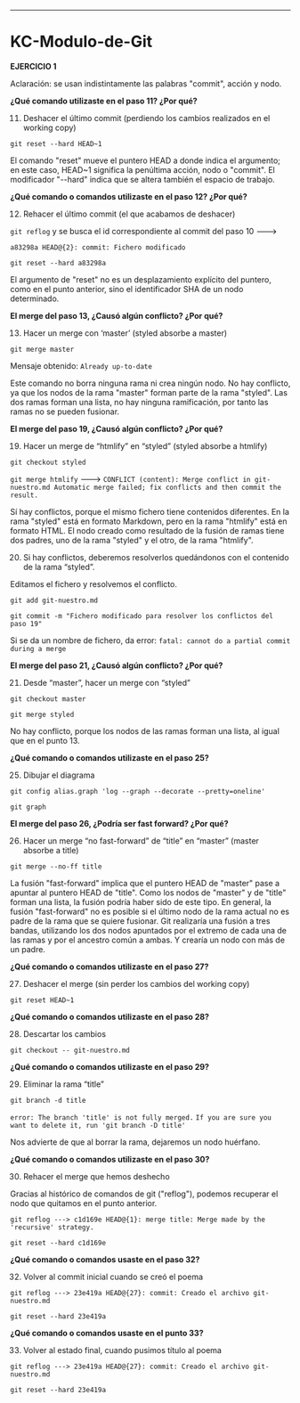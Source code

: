 
-------------------------------------------------------
# KC-Modulo-de-Git

**EJERCICIO 1**

Aclaración: se usan indistintamente las palabras "commit", acción y nodo.

**¿Qué comando utilizaste en el paso 11? ¿Por qué?**

11) Deshacer el último commit (perdiendo los cambios realizados en el working copy)

```git reset --hard HEAD~1```

El comando "reset" mueve el puntero HEAD a donde indica el argumento; en este caso, HEAD~1 significa la penúltima acción, nodo o "commit". El modificador "--hard" indica que se altera también el espacio de trabajo.

**¿Qué comando o comandos utilizaste en el paso 12? ¿Por qué?**

12) Rehacer el último commit (el que acabamos de deshacer)

```git reflog``` y se busca el id correspondiente al commit del paso 10 ---> 

```a83298a HEAD@{2}: commit: Fichero modificado```

```git reset --hard a83298a```

El argumento de "reset" no es un desplazamiento explícito del puntero, como en el punto anterior, sino el identificador SHA de un nodo determinado.

**El merge del paso 13, ¿Causó algún conflicto? ¿Por qué?**

13) Hacer un merge con ‘master’ (styled absorbe a master)

```git merge master```

Mensaje obtenido: 
```Already up-to-date```

Este comando no borra ninguna rama ni crea ningún nodo. No hay conflicto, ya que los nodos de la rama "master" forman parte de la rama "styled". Las dos ramas forman una lista, no hay ninguna ramificación, por tanto las ramas no se pueden fusionar.

**El merge del paso 19, ¿Causó algún conflicto? ¿Por qué?**

19) Hacer un merge de “htmlify” en “styled” (styled absorbe a htmlify)

```git checkout styled```

```git merge htmlify```
---> ```CONFLICT (content): Merge conflict in git-nuestro.md
Automatic merge failed; fix conflicts and then commit the result.```

Sí hay conflictos, porque el mismo fichero tiene contenidos diferentes. En la rama "styled" está en formato Markdown, pero en  la rama "htmlify" está en formato HTML. El nodo creado como resultado de la fusión de ramas tiene dos padres, uno de la rama "styled" y el otro, de la rama "htmlify".

20) Si hay conflictos, deberemos resolverlos quedándonos con el contenido de la rama “styled”.

Editamos el fichero y resolvemos el conflicto.

```git add git-nuestro.md```

```git commit -m "Fichero modificado para resolver los conflictos del paso 19"```

Si se da un nombre de fichero, da error:
```fatal: cannot do a partial commit during a merge```

**El merge del paso 21, ¿Causó algún conflicto? ¿Por qué?**

21) Desde “master”, hacer un merge con “styled”

```git checkout master```

```git merge styled```

No hay conflicto, porque los nodos de las ramas forman una lista, al igual que en el punto 13.

**¿Qué comando o comandos utilizaste en el paso 25?**

25) Dibujar el diagrama

```git config alias.graph 'log --graph --decorate --pretty=oneline' ```

```git graph ```

**El merge del paso 26, ¿Podría ser fast forward? ¿Por qué?**

26) Hacer un merge “no fast-forward” de “title” en “master” (master absorbe a title)

```git merge --no-ff title```

La fusión "fast-forward" implica que el puntero HEAD de "master" pase a apuntar al puntero HEAD de "title". Como los nodos de "master" y de "title" forman una lista, la fusión podría haber sido de este tipo.
En general, la fusión "fast-forward" no es posible si el último nodo de la rama actual no es padre de la rama que se quiere fusionar. Git realizaría una fusión a tres bandas, utilizando los dos nodos apuntados por el extremo de cada una de las ramas y por el ancestro común a ambas. Y crearía un nodo con más de un padre. 

**¿Qué comando o comandos utilizaste en el paso 27?**

27) Deshacer el merge (sin perder los cambios del working copy)

```git reset HEAD~1```

**¿Qué comando o comandos utilizaste en el paso 28?**

28) Descartar los cambios

```git checkout -- git-nuestro.md```

**¿Qué comando o comandos utilizaste en el paso 29?**

29) Eliminar la rama “title”

```git branch -d title```

```error: The branch 'title' is not fully merged.```
```If you are sure you want to delete it, run 'git branch -D title'```

Nos advierte de que al borrar la rama, dejaremos un nodo huérfano.

**¿Qué comando o comandos utilizaste en el paso 30?**

30) Rehacer el merge que hemos deshecho

Gracias al histórico de comandos de git ("reflog"), podemos recuperar el nodo que quitamos en el punto anterior.

```git reflog ---> c1d169e HEAD@{1}: merge title: Merge made by the 'recursive' strategy.```

```git reset --hard c1d169e```

**¿Qué comando o comandos usaste en el paso 32?**

32) Volver al commit inicial cuando se creó el poema

```git reflog ---> 23e419a HEAD@{27}: commit: Creado el archivo git-nuestro.md```

```git reset --hard 23e419a ```

**¿Qué comando o comandos usaste en el punto 33?**

33) Volver al estado final, cuando pusimos título al poema

```git reflog ---> 23e419a HEAD@{27}: commit: Creado el archivo git-nuestro.md```

```git reset --hard 23e419a ```

